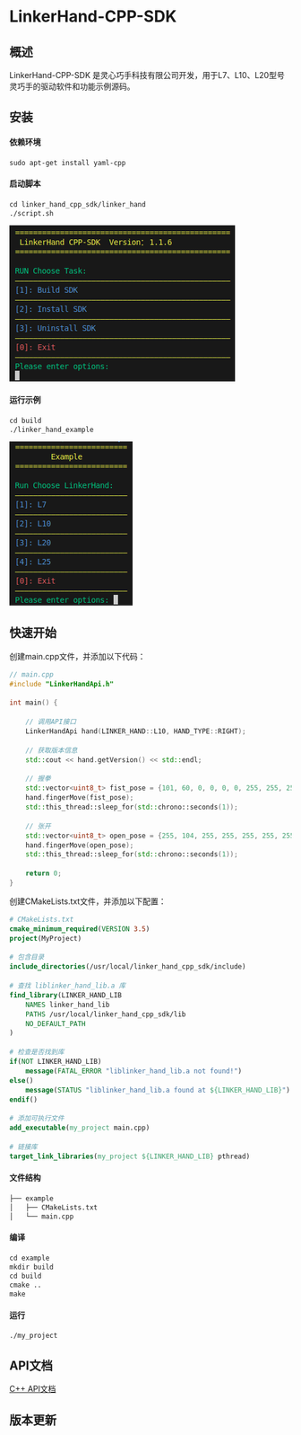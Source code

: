 # LinkerHand-CPP-SDK

## 概述
LinkerHand-CPP-SDK 是灵心巧手科技有限公司开发，用于L7、L10、L20型号灵巧手的驱动软件和功能示例源码。

## 安装
#### 依赖环境
    sudo apt-get install yaml-cpp

#### 启动脚本
    cd linker_hand_cpp_sdk/linker_hand
    ./script.sh
    
![alt text](linker_hand/img/script.png)
#### 运行示例
    cd build
    ./linker_hand_example

![alt text](linker_hand/img/example.png)

## 快速开始

创建main.cpp文件，并添加以下代码：
```cpp
// main.cpp
#include "LinkerHandApi.h"

int main() {
    
    // 调用API接口
    LinkerHandApi hand(LINKER_HAND::L10, HAND_TYPE::RIGHT);

    // 获取版本信息
    std::cout << hand.getVersion() << std::endl;

    // 握拳
    std::vector<uint8_t> fist_pose = {101, 60, 0, 0, 0, 0, 255, 255, 255, 51};
    hand.fingerMove(fist_pose);
	std::this_thread::sleep_for(std::chrono::seconds(1));

    // 张开
    std::vector<uint8_t> open_pose = {255, 104, 255, 255, 255, 255, 255, 255, 255, 71};
    hand.fingerMove(open_pose);
	std::this_thread::sleep_for(std::chrono::seconds(1));
	
    return 0;
}
```
创建CMakeLists.txt文件，并添加以下配置：
```cmake
# CMakeLists.txt
cmake_minimum_required(VERSION 3.5)
project(MyProject)

# 包含目录
include_directories(/usr/local/linker_hand_cpp_sdk/include)

# 查找 liblinker_hand_lib.a 库
find_library(LINKER_HAND_LIB
    NAMES linker_hand_lib
    PATHS /usr/local/linker_hand_cpp_sdk/lib
    NO_DEFAULT_PATH
)

# 检查是否找到库
if(NOT LINKER_HAND_LIB)
    message(FATAL_ERROR "liblinker_hand_lib.a not found!")
else()
    message(STATUS "liblinker_hand_lib.a found at ${LINKER_HAND_LIB}")
endif()

# 添加可执行文件
add_executable(my_project main.cpp)

# 链接库
target_link_libraries(my_project ${LINKER_HAND_LIB} pthread)
```

#### 文件结构
```
├── example
│   ├── CMakeLists.txt
│   └── main.cpp
```
#### 编译
    cd example
    mkdir build
    cd build
    cmake ..
    make
#### 运行
    ./my_project



## API文档
[C++ API文档](linker_hand/docs/API-Reference.md)

## 版本更新
